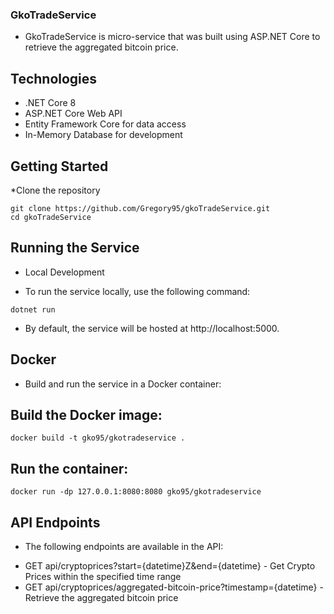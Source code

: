 ### GkoTradeService

* GkoTradeService is micro-service that was built using ASP.NET Core to retrieve the aggregated bitcoin price.

## Technologies
<ul>
  <li>.NET Core 8</li>
  <li>ASP.NET Core Web API</li>
  <li>Entity Framework Core for data access</li>
  <li>In-Memory Database for development</li>
</ul>

## Getting Started
*Clone the repository
```
git clone https://github.com/Gregory95/gkoTradeService.git
cd gkoTradeService
```

## Running the Service
* Local Development

* To run the service locally, use the following command:
```
dotnet run
```
* By default, the service will be hosted at http://localhost:5000.


## Docker
* Build and run the service in a Docker container:

## Build the Docker image:
```
docker build -t gko95/gkotradeservice .
```

## Run the container:
```
docker run -dp 127.0.0.1:8080:8080 gko95/gkotradeservice
```

## API Endpoints
* The following endpoints are available in the API:

<ul>
  <li>GET api/cryptoprices?start={datetime}Z&end={datetime} - Get Crypto Prices within the specified time range</li>
  <li>GET api/cryptoprices/aggregated-bitcoin-price?timestamp={datetime} - Retrieve the aggregated bitcoin price</li>
</ul>

